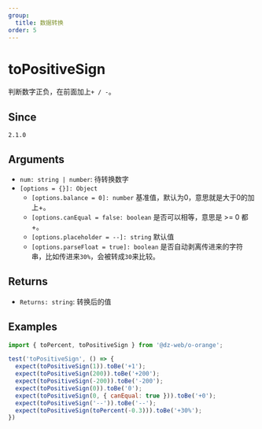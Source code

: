 ```yaml
---
group:
  title: 数据转换
order: 5
---
```


# toPositiveSign

判断数字正负，在前面加上`+ / -`。

## Since

`2.1.0`

## Arguments

- `num: string | number`: 待转换数字
- `[options = {}]: Object`
  - `[options.balance = 0]: number` 基准值，默认为0，意思就是大于0的加上+。
  - `[options.canEqual = false: boolean` 是否可以相等，意思是 >= 0 都 +。
  - `[options.placeholder = --]: string` 默认值
  - `[options.parseFloat = true]: boolean` 是否自动剥离传进来的字符串，比如传进来`30%`，会被转成`30`来比较。

## Returns

- `Returns: string`: 转换后的值

## Examples

```js
import { toPercent, toPositiveSign } from '@dz-web/o-orange';

test('toPositiveSign', () => {
  expect(toPositiveSign(1)).toBe('+1');
  expect(toPositiveSign(200)).toBe('+200');
  expect(toPositiveSign(-200)).toBe('-200');
  expect(toPositiveSign(0)).toBe('0');
  expect(toPositiveSign(0, { canEqual: true })).toBe('+0');
  expect(toPositiveSign('--')).toBe('--');
  expect(toPositiveSign(toPercent(-0.3))).toBe('+30%');
})
```
